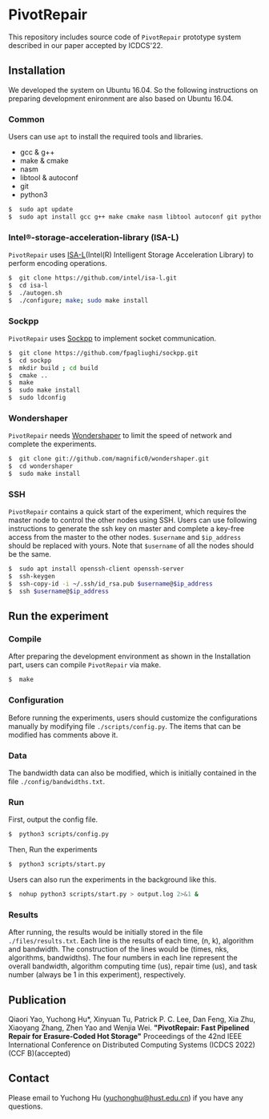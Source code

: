PivotRepair
====

This repository includes source code of `PivotRepair` prototype system described in our paper accepted by ICDCS'22.

Installation
----

We developed the system on Ubuntu 16.04. So the following instructions on preparing development enironment are also based on Ubuntu 16.04.

### Common

Users can use `apt` to install the required tools and libraries.

 - gcc & g++
 - make & cmake
 - nasm
 - libtool & autoconf
 - git
 - python3

```bash
$  sudo apt update
$  sudo apt install gcc g++ make cmake nasm libtool autoconf git python3
```

### Intel®-storage-acceleration-library (ISA-L)

`PivotRepair` uses [ISA-L](https://github.com/intel/isa-l)(Intel(R) Intelligent Storage Acceleration Library) to perform encoding operations.

```bash
$  git clone https://github.com/intel/isa-l.git
$  cd isa-l
$  ./autogen.sh
$  ./configure; make; sudo make install
```

### Sockpp

`PivotRepair` uses [Sockpp](https://github.com/fpagliughi/sockpp) to implement socket communication.

```bash
$  git clone https://github.com/fpagliughi/sockpp.git
$  cd sockpp
$  mkdir build ; cd build
$  cmake ..
$  make
$  sudo make install
$  sudo ldconfig
```

### Wondershaper

`PivotRepair` needs [Wondershaper](https://github.com/magnific0/wondershaper) to limit the speed of network and complete the experiments.

```bash
$  git clone git://github.com/magnific0/wondershaper.git
$  cd wondershaper
$  sudo make install
```

### SSH

`PivotRepair` contains a quick start of the experiment, which requires the master node to control the other nodes using SSH.
Users can use following instructions to generate the ssh key on master and complete a key-free access from the master to the other nodes. `$username` and `$ip_address` should be replaced with yours.
Note that `$username` of all the nodes should be the same.

```bash
$  sudo apt install openssh-client openssh-server
$  ssh-keygen
$  ssh-copy-id -i ~/.ssh/id_rsa.pub $username@$ip_address
$  ssh $username@$ip_address
```

Run the experiment
----

### Compile

After preparing the development environment as shown in the Installation part, users can compile `PivotRepair` via make.

```bash
$  make
```

### Configuration

Before running the experiments, users should customize the configurations manually by modifying file `./scripts/config.py`.
The items that can be modified has comments above it.

### Data

The bandwidth data can also be modified, which is initially contained in the file `./config/bandwidths.txt`.

### Run

First, output the config file.

```bash
$  python3 scripts/config.py
```

Then, Run the experiments

```bash
$  python3 scripts/start.py
```

Users can also run the experiments in the background like this.

```bash
$  nohup python3 scripts/start.py > output.log 2>&1 &
```

### Results

After running, the results would be initially stored in the file `./files/results.txt`.
Each line is the results of each time, (n, k), algorithm and bandwidth. The construction of the lines would be (times, nks, algorithms, bandwidths).
The four numbers in each line represent the overall bandwidth, algorithm computing time (us), repair time (us), and task number (always be 1 in this experiment), respectively.

## Publication

Qiaori Yao, Yuchong Hu*, Xinyuan Tu, Patrick P. C. Lee, Dan Feng, Xia Zhu, Xiaoyang Zhang, Zhen Yao and Wenjia Wei. **"PivotRepair: Fast Pipelined Repair for Erasure-Coded Hot Storage"** Proceedings of the 42nd IEEE International Conference on Distributed Computing Systems (ICDCS 2022)(CCF B)(accepted)

## Contact

Please email to Yuchong Hu ([yuchonghu@hust.edu.cn](mailto:yuchonghu@hust.edu.cn)) if you have any questions.